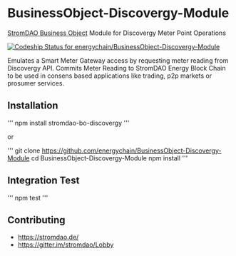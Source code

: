 # BusinessObject-Discovergy-Module
[StromDAO Business Object](https://github.com/energychain/StromDAO-BusinessObject) Module for Discovergy Meter Point Operations

[ ![Codeship Status for energychain/BusinessObject-Discovergy-Module](https://app.codeship.com/projects/2cdb8fb0-25ee-0135-0943-6a9354bf403f/status?branch=master)](https://app.codeship.com/projects/222502)


Emulates a Smart Meter Gateway access by requesting meter reading from Discovergy API. Commits Meter Reading to StromDAO Energy Block Chain to be used in consens based applications like trading, p2p markets or prosumer services.


## Installation
'''
npm install stromdao-bo-discovergy
'''

or

'''
git clone https://github.com/energychain/BusinessObject-Discovergy-Module
cd BusinessObject-Discovergy-Module
npm install
'''

## Integration Test

'''
npm test
'''

## Contributing
- https://stromdao.de/
- https://gitter.im/stromdao/Lobby
